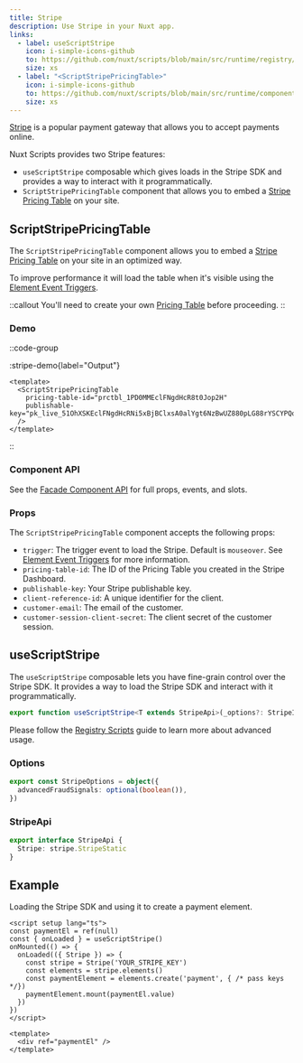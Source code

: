 ```yaml
---
title: Stripe
description: Use Stripe in your Nuxt app.
links:
  - label: useScriptStripe
    icon: i-simple-icons-github
    to: https://github.com/nuxt/scripts/blob/main/src/runtime/registry/stripe.ts
    size: xs
  - label: "<ScriptStripePricingTable>"
    icon: i-simple-icons-github
    to: https://github.com/nuxt/scripts/blob/main/src/runtime/components/ScriptStripePricingTable.vue
    size: xs
---
```


[Stripe](https://stripe.com) is a popular payment gateway that allows you to accept payments online.

Nuxt Scripts provides two Stripe features:
- `useScriptStripe` composable which gives loads in the Stripe SDK and provides a way to interact with it programmatically.
- `ScriptStripePricingTable` component that allows you to embed a [Stripe Pricing Table](https://docs.stripe.com/payments/checkout/pricing-table) on your site.

## ScriptStripePricingTable

The `ScriptStripePricingTable` component allows you to embed a [Stripe Pricing Table](https://docs.stripe.com/payments/checkout/pricing-table) on your site
in an optimized way.

To improve performance it will load the table when it's visible using the [Element Event Triggers](/docs/guides/script-triggers#element-event-triggers).

::callout
You'll need to create your own [Pricing Table](https://dashboard.stripe.com/pricing-tables) before proceeding.
::

### Demo

::code-group

:stripe-demo{label="Output"}

```vue [Input]
<template>
  <ScriptStripePricingTable
    pricing-table-id="prctbl_1PD0MMEclFNgdHcR8t0Jop2H"
    publishable-key="pk_live_51OhXSKEclFNgdHcRNi5xBjBClxsA0alYgt6NzBwUZ880pLG88rYSCYPQqpzM3TedzNYu5g2AynKiPI5QVLYSorLJ002iD4VZIB"
  />
</template>
```

::

### Component API

See the [Facade Component API](/docs/guides/facade-components#facade-components-api) for full props, events, and slots.

### Props

The `ScriptStripePricingTable` component accepts the following props:

- `trigger`: The trigger event to load the Stripe. Default is `mouseover`. See [Element Event Triggers](/docs/guides/script-triggers#element-event-triggers) for more information.
- `pricing-table-id`: The ID of the Pricing Table you created in the Stripe Dashboard.
- `publishable-key`: Your Stripe publishable key.
- `client-reference-id`: A unique identifier for the client.
- `customer-email`: The email of the customer.
- `customer-session-client-secret`: The client secret of the customer session.


## useScriptStripe

The `useScriptStripe` composable lets you have fine-grain control over the Stripe SDK. It provides a way to load the Stripe SDK and interact with it programmatically.

```ts
export function useScriptStripe<T extends StripeApi>(_options?: StripeInput) {}
```

Please follow the [Registry Scripts](/docs/guides/registry-scripts) guide to learn more about advanced usage.

### Options

```ts
export const StripeOptions = object({
  advancedFraudSignals: optional(boolean()),
})
```

### StripeApi

```ts
export interface StripeApi {
  Stripe: stripe.StripeStatic
}
```

## Example

Loading the Stripe SDK and using it to create a payment element.

```vue
<script setup lang="ts">
const paymentEl = ref(null)
const { onLoaded } = useScriptStripe()
onMounted(() => {
  onLoaded(({ Stripe }) => {
    const stripe = Stripe('YOUR_STRIPE_KEY')
    const elements = stripe.elements()
    const paymentElement = elements.create('payment', { /* pass keys */})
    paymentElement.mount(paymentEl.value)
  })
})
</script>

<template>
  <div ref="paymentEl" />
</template>
```
